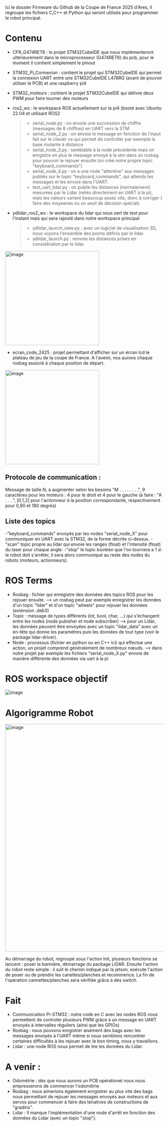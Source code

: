 Ici le dossier Firmware du Github de la Coupe de France 2025 d'Ares, il regroupe les fichiers C,C++ et Python qui seront utilisés pour programmer le robot principal.

# Contenu
- CFR_G474RET6 : le projet STM32CubeIDE que nous implémenteront ultérieurement dans le microprocesseur (G474RET6) du pcb, pour le moment il contient simplement le pinout
- STM32_Pi_Connexion : contient le projet qui STM32CubeIDE qui permet la connexion UART entre une STM32CubeIDE L476RG (avant de pouvoir utiliser le PCB) et une raspberry pi4
- STM32_moteurs : contient le projet STM32CubeIDE qui délivre deux PWM pour faire tourner des moteurs

- ros2_ws : le workspace ROS actuellement sur la pi4 (booté avec Ubuntu 22.04 et utilisant ROS2 
  >- serial_node.py : on envoie une succession de chiffre (messages de 8 chiffres) en UART vers la STM
  >- serial_node_2.py : on envoie le message en fonction de l'input fait sur le clavier ce qui permet de controller par exemple la base roulante à distance
  >- serial_node_3.py : semblable à la node précédente mais on enrgistre en plus le message envoyé à la stm dans un rosbag pour pouvoir le rejouer ensuite (on créé notre propre topic "keyboard_commands")
  >- serial_node_4.py : on a une node "attentive" aux messages publiés sur le topic "keyboard_commands", qui attends les messages et les envoie dans l'UART.
  >- test_uart_lidar.py : on publie les distances (normalement) mesurées par le Lidar (reliés directement en UART à la pi), mais les valeurs varient beaucoup assez vite, donc à corriger ( faire des moyeenes ou un seuil de décision spécial).

- ydlidar_ros2_ws : le workspace du lidar qui nous sert de test pour l'instant mais qui sera rajouté dans notre workspace principal
   >- ydlidar_launch_view.py : avec un logiciel de visualisation 3D, nous voyons l'ensemble des points définis par le lidar.
   >- ydlidar_launch.py : renvoie les distances prises en considération par le lidar.
<image src="https://github.com/user-attachments/assets/174b4c74-a171-4f48-ac5a-31af73da478c" alt="image" width=300/>

  
- ecran_code_2425 : projet permettant d'afficher sur un écran lcd le plateau de jeu de la coupe de France. A l'avenir, nos aurons chaque rosbag associé à chaque position de départ.
<image src="https://github.com/user-attachments/assets/786938ef-1c37-4f8c-b087-20cfafe1b13b" alt="image" width=300/>



## Protocole de communication :
Message de taille N, à augmenter selon les besoins 
"M . . . . . . . .", 9 caractères pour les moteurs : 4 pour le droit et 4 pour le gauche
(à faire : "A . . . ", [0,1,2] pour l'actionneur à la position correspondante, respectivement pour 0,90 et 180 degrés)

## Liste des topics 
-"keyboard_commands" envoyés par les nodes "serial_node_X" pour communiquer en UART avec la STM32, de la forme décrite ci-dessus.
-"scan" topic propre au lidar qui envoie les ranges (float) et l'intensité (float)  du laser pour chaque angle.
-"stop" le topic booléen que l'on tournera a 1 si le robot doit s'arrêter, il sera alors communiqué au reste des nodes du robots (moteurs, actionneurs).


# ROS Terms
- Rosbag : fichier qui enregistre des données des topics ROS pour les rejouer ensuite.
--> un rosbag peut par exemple enregistrer les données d'un topic "lidar" et d'un topic "wheels" pour rejouer les données (extension .deb3)
- Topic : message de types différents (int, bool, char, ...) qui s'échangent entre les nodes (node pubisher et node subscriber)
--> pour un Lidar, les données peuvent être envoyées avec un topic "lidar_data" avec un en-tête qui donne les paramètres puis les données de tout type (voir le package lidar-driver).
- Node : processus (fichier en python ou en C++ ici) qui effectue une action, un projet comprend généralement de nombreux nœuds.
--> dans notre projet par exemple les fichiers "serial_node_X.py" envoie de manière différente des données via uart à la pi

# ROS workspace objectif
![image](https://github.com/user-attachments/assets/d4c207fe-e565-4de2-9e26-0dd949e4befa)

# Algorigramme Robot 
<img width="725" alt="image" src="https://github.com/user-attachments/assets/e0e04d4b-9f4d-4145-87f1-bcad0d0d5a1c" />

Au démarrage du robot, regroupé sous l'action Init, plusieurs fonctions se lancent : poser la bannière, démarrage du package LiDAR. Ensuite l'action du robot reste simple : il suit le chemin indiqué par la jetson, exécute l'action de poser ou de prendre les canettes/planches et recommence. La fin de l'opération cannettes/planches sera vérifiée grâce à des switch. 

# Fait 
- Communication Pi-STM32 : notre code en C avec les nodes ROS nous permettent de controler plusieurs PWM grâce à un message en UART envoyés à intervalles réguliers (ainsi que les GPIOs)
- Rosbag : nous pouvons enrgistrer aisément des bags avec les messages envoyés à l'UART même si nous semblons rencontrer certaines difficultés à les rejouer avec le bon timing, nous y travaillons.
- Lidar : une node ROS nous permet de lire les données du Lidar.

# A venir :
- Odométrie : dès que nous aurons un PCB opérationel nous nous empresserons de commencer l'odométrie 
- Rosbag : nous aimerions également enrgistrer au plus vite des bags nous permettant de rejouer les messages envoyés aux moteurs et aux servos pour commencer à faire des tenatives de constructions de "gradins".
- Lidar : Il manque l'implémentation d'une node d'arrêt en fonction des données du Lidar (avec un topic "stop").
